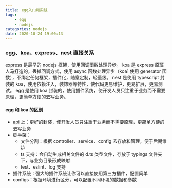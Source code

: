 ```yaml
---
title: egg入门和实践
tags:
    - egg
    - nodejs
categories: nodejs
date: 2020-10-24 19:00:13
---
```


### egg、koa、express、nest 直接关系

express 是最早的 nodejs 框架，使用回调函数处理异步。
koa 是 express 原班人马打造的，丢掉回调方式，使用 async 函数处理异步（koa1 使用 generator 函数），不绑定任何框架，插件化，随意定制，轻量级。
nest 是使用 typescript 封装的 koa，使用依赖注入，装饰器等特性，使代码更易维护，更易扩展，更易测试。
egg 是使用 koa 封装的，使用插件系统，使开发人员只注重于业务而不需要原理，更简单方便的去写业务。

#### egg 和 koa 的区别

-   api 上：更好的封装，使开发人员只注重于业务而不需要原理，更简单方便的去写业务
-   脚手架：
    -   文件分割：根据 controller、service、config 去存放和管理，便于后期维护
    -   ts 支持：会自动生成相关文件的 d.ts 类型文件，存放于 typings 文件夹下，与业务目录形成映射
    -   test、eslint、log 支持
-   插件系统：强大的插件系统让你可以直接使用第三方插件，配置简单
-   configs：根据环境进行区分，可以配置不同环境的数据和参数
